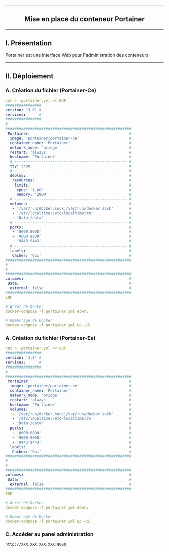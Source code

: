 --------------------------------------------------------------------------------------------------------------
## <p align='center'> Mise en place du conteneur Portainer </p>

--------------------------------------------------------------------------------------------------------------
## I. Présentation
Portainer est une interface Web pour l'administration des conteneurs 

--------------------------------------------------------------------------------------------------------------
## II. Déploiement

### A. Création du fichier (Portainer-Ce)
```yml
cat >  portainer.yml << EOF
################
version: '3.8' #
services:      #
################
#
########################################################
 Portainer:                                            #
  image: 'portainer/portainer-ce'                      #
  container_name: 'Portainer'                          #
  network_mode: 'bridge'                               #
  restart: 'always'                                    #
  hostname: 'Portainer'                                #
  # -------------------------------------------------- #
  tty: true                                            #
  # -------------------------------------------------- #
  deploy:                                              #
   resources:                                          #
    limits:                                            #
     cpus: '1.00'                                      #
     memory: '200M'                                    #
  # -------------------------------------------------- #
  volumes:                                             #
   - '/var/run/docker.sock:/var/run/docker.sock'       #
   - '/etc/localtime:/etc/localtime:ro'                #
   - 'Data:/data'                                      #
  # -------------------------------------------------- #
  ports:                                               #
   - '8000:8000'                                       #
   - '9000:9000'                                       #
   - '9443:9443'                                       #
  # -------------------------------------------------- #
  labels:                                              #
   Cacher: 'Oui'                                       #
########################################################
#
#
########################################################
volumes:                                               #
 Data:                                                 #
  external: false                                      #
########################################################
EOF

# Arret de Docker
docker-compose -f portainer.yml down;

# Demarrage de Docker
docker-compose -f portainer.yml up -d;
```

### A. Création du fichier (Portainer-Ee)
```yml
cat >  portainer.yml << EOF
################
version: '3.8' #
services:      #
################
#
########################################################
 Portainer:                                            #
  image: 'portainer/portainer-ee'                      #
  container_name: 'Portainer'                          #
  network_mode: 'bridge'                               #
  restart: 'always'                                    #
  hostname: 'Portainer'                                #
  volumes:                                             #
   - '/var/run/docker.sock:/var/run/docker.sock'       #
   - '/etc/localtime:/etc/localtime:ro'                #
   - 'Data:/data'                                      #
  ports:                                               #
   - '8000:8000'                                       #
   - '9000:9000'                                       #
   - '9443:9443'                                       #
  labels:                                              #
   Cacher: 'Oui'                                       #
########################################################
#
#
########################################################
volumes:                                               #
 Data:                                                 #
  external: false                                      #
########################################################
EOF

# Arret de Docker
docker-compose -f portainer.yml down;

# Demarrage de Docker
docker-compose -f portainer.yml up -d;
```

### C. Accéder au panel administration
```
http://XXX.XXX.XXX.XXX:9000
```
